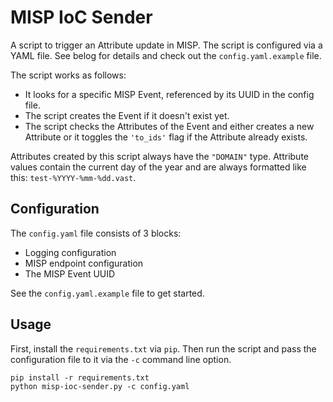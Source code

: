 # MISP IoC Sender

A script to trigger an Attribute update in MISP. The script is configured via a
YAML file. See belog for details and check out the `config.yaml.example` file.

The script works as follows:

- It looks for a specific MISP Event, referenced by its UUID in the config file.
- The script creates the Event if it doesn't exist yet.
- The script checks the Attributes of the Event and either creates a new
  Attribute or it toggles the `'to_ids'` flag if the Attribute already exists.

Attributes created by this script always have the `"DOMAIN"` type. Attribute
values contain the current day of the year and are always formatted like this:
`test-%YYYY-%mm-%dd.vast`.

## Configuration

The `config.yaml` file consists of 3 blocks:

- Logging configuration
- MISP endpoint configuration
- The MISP Event UUID

See the `config.yaml.example` file to get started.


## Usage

First, install the `requirements.txt` via `pip`. Then run the script and pass
the configuration file to it via the `-c` command line option.

```
pip install -r requirements.txt
python misp-ioc-sender.py -c config.yaml
```
